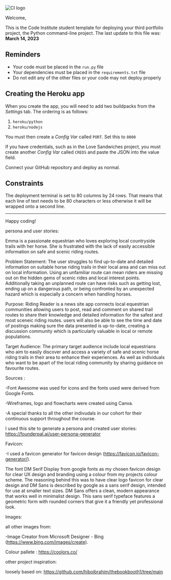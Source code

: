 ![CI logo](https://codeinstitute.s3.amazonaws.com/fullstack/ci_logo_small.png)

Welcome,

This is the Code Institute student template for deploying your third portfolio project, the Python command-line project. The last update to this file was: **March 14, 2023**

## Reminders

- Your code must be placed in the `run.py` file
- Your dependencies must be placed in the `requirements.txt` file
- Do not edit any of the other files or your code may not deploy properly

## Creating the Heroku app

When you create the app, you will need to add two buildpacks from the _Settings_ tab. The ordering is as follows:

1. `heroku/python`
2. `heroku/nodejs`

You must then create a _Config Var_ called `PORT`. Set this to `8000`

If you have credentials, such as in the Love Sandwiches project, you must create another _Config Var_ called `CREDS` and paste the JSON into the value field.

Connect your GitHub repository and deploy as normal.

## Constraints

The deployment terminal is set to 80 columns by 24 rows. That means that each line of text needs to be 80 characters or less otherwise it will be wrapped onto a second line.

---

Happy coding!



persona and user stories:

Emma is a passionate equestrian who loves exploring local countryside trails with her horse. She is frustrated with the lack of easily accessible information on safe and scenic riding routes.


Problem Statement: 
The user struggles to find up-to-date and detailed information on suitable horse riding trails in their local area and can miss out on local information. Using an unfamiliar route can mean riders are missing out on the hidden gems of scenic rides and local interest points. Additionally taking an unplanned route can have risks such as getting lost, ending up on a dangerous path, or being confronted by an unexpected hazard which is especially a concern when handling horses. 

Purpose: Riding Reader is a news site app connects local equestrian communities allowing users to post, read and comment on shared trail routes to share their knowledge and detailed information for the safest and most sceneic riding routes. users will also be able to see the time and date of postings making sure the data presented is up-to-date,
creating a discussion community which is particularly valuable in local or remote populations.


Target Audience: The primary target audience include local equestrians who aim to easily discover and access a variety of safe and scenic horse riding trails in their area to enhance their experiences. As well as individuals who want to be apart of the local riding community by sharing guidance on favourite routes.











Sources :

-Font Awesome was used for icons and the fonts used were derived from Google Fonts.

-Wireframes, logo and flowcharts were created using Canva.

-A special thanks to all the other indivudals in our cohort for their continuous support throughout the course.

I used this site to generate a persona and created user stories: https://founderpal.ai/user-persona-generator



Favicon:

-I used a favicon generator for favicon design (https://favicon.io/favicon-generator/).

The font DM Serif Display from google fonts as my chosen favicon design for clear UX design and branding using a colour from my projects colour scheme. The reasoning behind this was to have clear logo favicon for clear design and DM Sans is described by google as a sans serif design, intended for use at smaller text sizes. DM Sans offers a clean, modern appearance that works well in minimalist design. This sans serif typeface features a geometric form with rounded corners that give it a friendly yet professional look.

Images:

all other images from:

-Image Creator from Microsoft Designer - Bing (https://www.bing.com/images/create).



Colour pallete : 
https://coolors.co/

other project inspiration:

loosely based on:
https://github.com/hiboibrahim/thebookbooth1/tree/main



